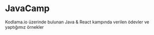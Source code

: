 # JavaCamp
Kodlama.io üzerinde bulunan Java &amp; React kampında verilen ödevler ve yaptığımız örnekler
